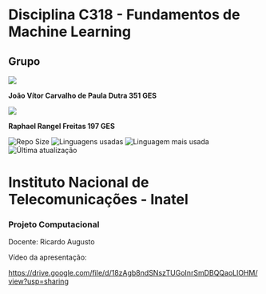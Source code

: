 # Disciplina C318 - Fundamentos de Machine Learning

## Grupo

<a href="https://github.com/joaodutra88">
<img src="https://img.shields.io/static/v1?label=Github&message=Profile&color=blue&?style=social&logo=GitHub">
</a>

**João Vítor Carvalho de Paula Dutra 351 GES**

<a href="https://github.com/joaodutra88">
<img src="https://img.shields.io/static/v1?label=Github&message=Profile&color=blue&?style=social&logo=GitHub">
</a>

**Raphael Rangel Freitas 197 GES**

![Repo Size](https://img.shields.io/github/repo-size/RaphaelRFreitas/C318)
![Linguagens usadas](https://img.shields.io/github/languages/count/RaphaelRFreitas/C318)
![Linguagem mais usada](https://img.shields.io/github/languages/top/RaphaelRFreitas/C318)
![Última atualização](https://img.shields.io/github/last-commit/RaphaelRFreitas/C318)

# Instituto Nacional de Telecomunicações - Inatel

### Projeto Computacional

Docente: Ricardo Augusto


Vídeo da apresentação:

https://drive.google.com/file/d/18zAgb8ndSNszTUGoInrSmDBQQaoLlOHM/view?usp=sharing
